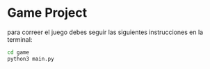 # Game Project

para correer el juego debes seguir las siguientes instrucciones en la terminal:

```sh
cd game
python3 main.py
``` 